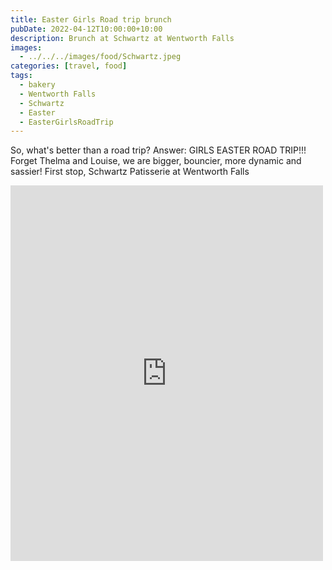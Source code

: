 ```yaml
---
title: Easter Girls Road trip brunch
pubDate: 2022-04-12T10:00:00+10:00
description: Brunch at Schwartz at Wentworth Falls
images:
  - ../../../images/food/Schwartz.jpeg
categories: [travel, food]
tags:
  - bakery
  - Wentworth Falls
  - Schwartz
  - Easter
  - EasterGirlsRoadTrip
---
```


So, what's better than a road trip? Answer: GIRLS EASTER ROAD TRIP!!! Forget Thelma and Louise, we are bigger, bouncier, more dynamic and sassier! First stop, Schwartz Patisserie at Wentworth Falls

<iframe src="https://www.facebook.com/plugins/post.php?href=https%3A%2F%2Fwww.facebook.com%2Fchris1.tham%2Fposts%2Fpfbid02Kde9LgwzGZ7JESGDUTJraZJQenQzUs1Ywyk4o3vJiVf1QRA5sNoisBXg2npXLeHfl&show_text=true&width=500" width="500" height="601" style="border:none;overflow:hidden" scrolling="no" frameborder="0" allowfullscreen="true" allow="autoplay; clipboard-write; encrypted-media; picture-in-picture; web-share"></iframe>

